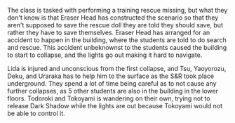 The class is tasked with performing a training rescue missing, but what they don't know is that Eraser Head has constructed the scenario so that they aren't supposed to save the rescue doll they are told they should save, but rather they have to save themselves. Eraser Head has arranged for an accident to happen in the building, where the students are told to do search and rescue. This accident unbeknownst to the students caused the building to start to collapse, and the lights go out making it hard to navigate. 

Lida is injured and unconscious from the first collapse, and Tsu, Yaoyorozu, Deku, and Uraraka has to help him to the surface as the S&R took place underground. They spend a lot of time being careful as to not cause any further collapses, as 5 other students are also in the building in the lower floors. Todoroki and Tokoyami is wandering on their own, trying not to release Dark Shadow while the lights are out because Tokoyami would not be able to control it. 